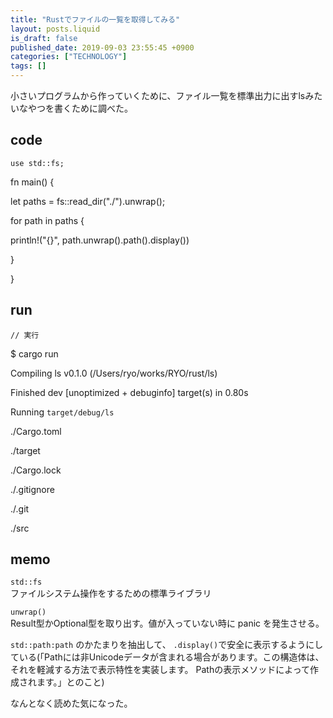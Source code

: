 ```yaml
---
title: "Rustでファイルの一覧を取得してみる"
layout: posts.liquid
is_draft: false
published_date: 2019-09-03 23:55:45 +0900
categories: ["TECHNOLOGY"]
tags: []
---
```


小さいプログラムから作っていくために、ファイル一覧を標準出力に出すlsみたいなやつを書くために調べた。

## code
    use std::fs;

fn main() {

let paths = fs::read\_dir("./").unwrap();

for path in paths {

println!("{}", path.unwrap().path().display())

}

}

## run
    // 実行

$ cargo run

Compiling ls v0.1.0 (/Users/ryo/works/RYO/rust/ls)

Finished dev [unoptimized + debuginfo] target(s) in 0.80s

Running `target/debug/ls`

./Cargo.toml

./target

./Cargo.lock

./.gitignore

./.git

./src

## memo
`std::fs`  
ファイルシステム操作をするための標準ライブラリ

`unwrap()`  
Result型かOptional型を取り出す。値が入っていない時に panic を発生させる。

`std::path:path` のかたまりを抽出して、 `.display()`で安全に表示するようにしている(「Pathには非Unicodeデータが含まれる場合があります。この構造体は、それを軽減する方法で表示特性を実装します。 Pathの表示メソッドによって作成されます。」とのこと)

なんとなく読めた気になった。


